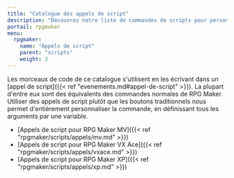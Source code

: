 ```yaml
---
title: "Catalogue des appels de script"
description: "Découvrez notre liste de commandes de scripts pour personnaliser votre jeu. Ajoutez de nouvelles commandes puissantes à vos évènements."
portail: rpgmaker
menu:
  rpgmaker:
    name: "Appels de script"
    parent: "scripts"
    weight: 3
---
```


Les morceaux de code de ce catalogue s'utilisent en les écrivant dans un [appel de script]({{< ref "evenements.md#appel-de-script" >}}). La plupart d'entre eux sont des équivalents des commandes normales de RPG Maker. Utiliser des appels de script plutôt que les boutons traditionnels nous permet d'entièrement personnaliser la commande, en définissant tous les arguments par une variable.

- [Appels de script pour RPG Maker MV]({{< ref "rpgmaker/scripts/appels/mv.md" >}})
- [Appels de script pour RPG Maker VX Ace]({{< ref "rpgmaker/scripts/appels/vxace.md" >}})
- [Appels de script pour RPG Maker XP]({{< ref "rpgmaker/scripts/appels/xp.md" >}})
